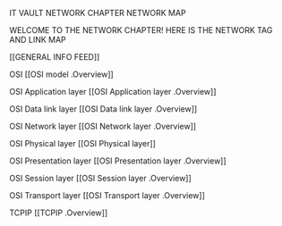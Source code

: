 IT VAULT
NETWORK CHAPTER
NETWORK MAP

WELCOME TO THE NETWORK CHAPTER! HERE IS THE NETWORK TAG AND LINK MAP

[[GENERAL INFO FEED]]

OSI
[[OSI model .Overview]]

OSI Application layer
[[OSI Application layer .Overview]]

OSI Data link layer
[[OSI Data link layer .Overview]]

OSI Network layer
[[OSI Network layer .Overview]]

OSI Physical layer
[[OSI Physical layer]]

OSI Presentation layer
[[OSI Presentation layer .Overview]]

OSI Session layer
[[OSI Session layer .Overview]]

OSI Transport layer
[[OSI Transport layer .Overview]]

TCPIP
[[TCPIP .Overview]]
